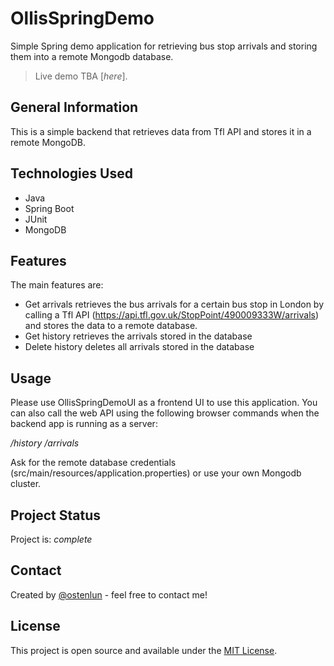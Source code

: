 # OllisSpringDemo
Simple Spring demo application for retrieving bus stop arrivals and storing them into a remote Mongodb database.

> Live demo TBA [_here_].

## General Information
This is a simple backend that retrieves data from Tfl API and stores it in a remote MongoDB.

## Technologies Used
- Java
- Spring Boot
- JUnit
- MongoDB

## Features
The main features are:
- Get arrivals retrieves the bus arrivals for a certain bus stop in London by calling a Tfl API (https://api.tfl.gov.uk/StopPoint/490009333W/arrivals) and stores the data to a remote database.
- Get history retrieves the arrivals stored in the database
- Delete history deletes all arrivals stored in the database

## Usage
Please use OllisSpringDemoUI as a frontend UI to use this application. You can also call the web API using the following browser commands when the backend app is running as a server:

*/history*
*/arrivals*

Ask for the remote database credentials (src/main/resources/application.properties) or use your own Mongodb cluster.

## Project Status
Project is: _complete_

## Contact
Created by [@ostenlun](https://www.codeheaven.one/) - feel free to contact me!

## License
This project is open source and available under the [MIT License]().
